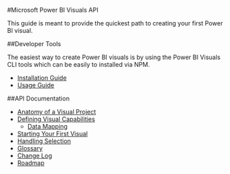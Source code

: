 #Microsoft Power BI Visuals API

This guide is meant to provide the quickest path to creating your first Power BI visual.

##Developer Tools

The easiest way to create Power BI visuals is by using the Power BI Visuals CLI tools which can be easily to installed via NPM.

 * [Installation Guide](tools/README.md)
 * [Usage Guide](tools/usage.md)

##API Documentation

* [Anatomy of a Visual Project](VisualProject.md)
* [Defining Visual Capabilities](Capabilities/readme.md)
    * [Data Mapping](Capabilities/dataViewMappings.md)
* [Starting Your First Visual](Visual/readme.md)
* [Handling Selection](Selection.md)
* [Glossary](Glossary.md)
* [Change Log](ChangeLog.md)
* [Roadmap](Roadmap/README.md)

